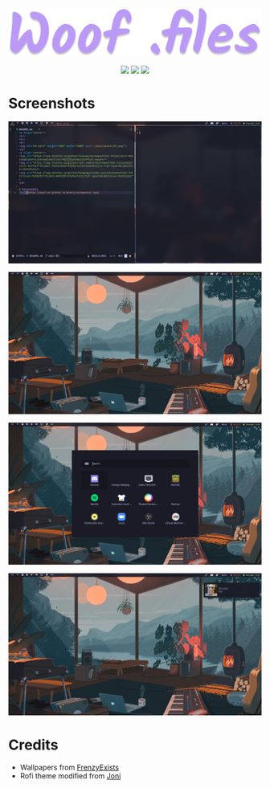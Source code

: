 <p align="center">
<br>
<br>
<br>
<img alt="mf-dots" height="60%" width="100%" src="./docs/static/h1.png"/>
</p>
<p align="center">
<img src="https://img.shields.io/github/license/acutewoof/dot-files?color=%9ece6a&label=License&labelColor=%2315161e&style=flat-square">
<img src="https://img.shields.io/github/last-commit/acutewoof/dot-files/main?color=%237dcfff&label=I%20didn%27t%20procrastinate&style=flat-square&labelColor=%2315161e">
<img src="https://img.shields.io/github/languages/code-size/acutewoof/dot-files?color=%23bb9af7&label=How%20Fat%3F&style=flat-square&labelColor=%2315161e">
</p>

# Screenshots
![s0](./docs/static/s0.png)

![s1](./docs/static/s1.png)

![s2](./docs/static/s2.png)

![s3](./docs/static/s3.png)

# Credits
- Wallpapers from [FrenzyExists](https://github.com/frenzyexists/wallpapers)
- Rofi theme modified from [Joni](https://github.com/joni84/rofi)
